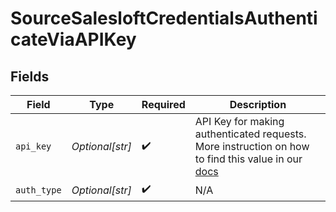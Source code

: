 # SourceSalesloftCredentialsAuthenticateViaAPIKey


## Fields

| Field                                                                                                                                                                               | Type                                                                                                                                                                                | Required                                                                                                                                                                            | Description                                                                                                                                                                         |
| ----------------------------------------------------------------------------------------------------------------------------------------------------------------------------------- | ----------------------------------------------------------------------------------------------------------------------------------------------------------------------------------- | ----------------------------------------------------------------------------------------------------------------------------------------------------------------------------------- | ----------------------------------------------------------------------------------------------------------------------------------------------------------------------------------- |
| `api_key`                                                                                                                                                                           | *Optional[str]*                                                                                                                                                                     | :heavy_check_mark:                                                                                                                                                                  | API Key for making authenticated requests. More instruction on how to find this value in our <a href="https://docs.airbyte.com/integrations/sources/salesloft#setup-guide">docs</a> |
| `auth_type`                                                                                                                                                                         | *Optional[str]*                                                                                                                                                                     | :heavy_check_mark:                                                                                                                                                                  | N/A                                                                                                                                                                                 |